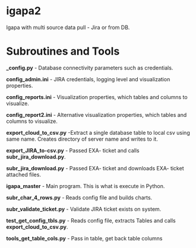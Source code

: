 # igapa2
Igapa with multi source data pull - Jira or from DB.



# Subroutines and Tools
**_config.py** - Database connectivity parameters such as credentials.

**config_admin.ini** - JIRA credentials, logging level and visualization properties.

**config_reports.ini** - Visualization properties, which tables and columns to visualize.

**config_report2.ini** - Alternative visualization properties, which tables and columns to visualize.

**export_cloud_to_csv.py** -Extract a single database table to local csv using same name. Creates directory of server name and writes to it.

**export_JIRA_to-csv.py** - Passed EXA- ticket and calls **subr_jira_download.py**.

**subr_jira_download.py** - Passed EXA- ticket and downloads EXA- ticket attached files.

**igapa_master** - Main program. This is what is execute in Python.

**subr_char_4_rows.py** - Reads config file and builds charts.

**subr_validate_ticket.py** - Validate JIRA ticket exists on system.

**test_get_config_tbls.py** - Reads config file, extracts Tables and calls **export_cloud_to_csv.py**.

**tools_get_table_cols.py** - Pass in table, get back table columns

